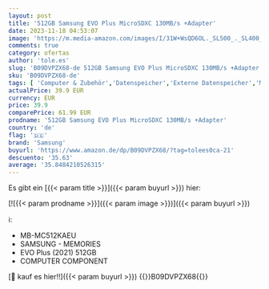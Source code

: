 ```yaml
---
layout: post
title: '512GB Samsung EVO Plus MicroSDXC 130MB/s +Adapter'
date: 2023-11-18 04:53:07
image: 'https://m.media-amazon.com/images/I/31W+WsQD6OL._SL500_._SL400_.jpg'
comments: true
category: ofertas
author: 'tole.es'
slug: 'B09DVPZX68-de 512GB Samsung EVO Plus MicroSDXC 130MB/s +Adapter'
sku: 'B09DVPZX68-de'
tags: [ 'Computer & Zubehör','Datenspeicher','Externe Datenspeicher','Micro SD Speicherkarten','Speicherkarten','samsung','🇩🇪', ]
actualPrice: 39.9 EUR
currency: EUR
price: 39.9
comparePrice: 61.99 EUR
prodname: '512GB Samsung EVO Plus MicroSDXC 130MB/s +Adapter'
country: 'de'
flag: '🇩🇪'
brand: 'Samsung'
buyurl: 'https://www.amazon.de/dp/B09DVPZX68/?tag=tolees0ca-21'
descuento: '35.63'
average: '35.8484210526315'
---
```


Es gibt ein [{{< param title >}}]({{< param buyurl >}}) hier:

[![{{< param prodname >}}]({{< param image >}})]({{< param buyurl >}})

ℹ️:

- MB-MC512KAEU
- SAMSUNG - MEMORIES
- EVO Plus (2021) 512GB
- COMPUTER COMPONENT

[🛒 kauf es hier!!]({{< param buyurl >}})
{{<world>}}B09DVPZX68{{</world>}}

